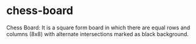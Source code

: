 # chess-board
Chess Board: It is a square form board in which there are equal rows and columns (8x8) with alternate intersections marked as black background.
